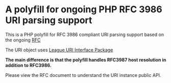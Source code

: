 # A polyfill for ongoing PHP RFC 3986 URI parsing support

This is a PHP polyfill for RFC 3986 compliant URI parsing support based on the
ongoing [RFC](https://wiki.php.net/rfc/url_parsing_api)

The URI object uses [League URI Interface Package](https://github.com/thephpleague/uri-interfaces)

**The main difference is that the polyfill handles RFC3987 host resolution in addition to RFC3986.**

Please view the RFC document to understand the URI instance public API.

